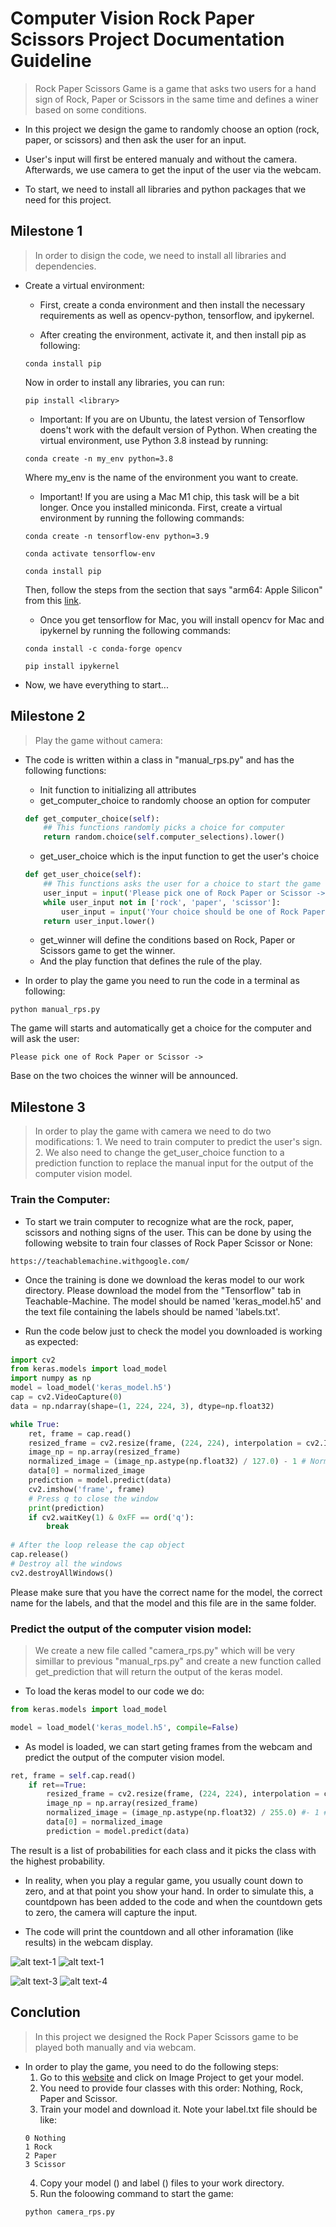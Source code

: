 # Computer Vision Rock Paper Scissors Project Documentation Guideline

> Rock Paper Scissors Game is a game that asks two users for a hand sign of Rock, Paper or Scissors in the same time and defines a winer based on some conditions. 

- In this project we design the game to randomly choose an option (rock, paper, or scissors) and then ask the user for an input.

- User's input will first be entered manualy and without the camera. Afterwards, we use camera to get the input of the user via the webcam.

- To start, we need to install all libraries and python packages that we need for this project.

## Milestone 1

> In order to disign the code, we need to install all libraries and dependencies.

- Create a virtual environment:

    - First, create a conda environment and then install the necessary requirements as well as opencv-python, tensorflow, and ipykernel.

    - After creating the environment, activate it, and then install pip as following:
    ```code
    conda install pip
    ```
    
    Now in order to install any libraries, you can run:
    ```code
    pip install <library>
    ```

    - Important: If you are on Ubuntu, the latest version of Tensorflow doens't work with the default version of Python. When creating the virtual environment, use Python 3.8 instead by running:
    ```code
    conda create -n my_env python=3.8
    ```

    Where my_env is the name of the environment you want to create.

    - Important! If you are using a Mac M1 chip, this task will be a bit longer. Once you installed miniconda. First, create a virtual environment by running the following commands:
    ```code
    conda create -n tensorflow-env python=3.9

    conda activate tensorflow-env

    conda install pip
    ```

    Then, follow the steps from the section that says "arm64: Apple Silicon" from this [link](https://developer.apple.com/metal/tensorflow-plugin/).

    - Once you get tensorflow for Mac, you will install opencv for Mac and ipykernel by running the following commands:
    ```code
    conda install -c conda-forge opencv

    pip install ipykernel
    ```
- Now, we have everything to start...

## Milestone 2

> Play the game without camera:

- The code is written within a class in "manual_rps.py" and has the following functions:

    - Init function to initializing all attributes
    - get_computer_choice to randomly choose an option for computer
    ```python
    def get_computer_choice(self):
        ## This functions randomly picks a choice for computer
        return random.choice(self.computer_selections).lower()
    ```
    - get_user_choice which is the input function to get the user's choice
    ```python
    def get_user_choice(self):
        ## This functions asks the user for a choice to start the game
        user_input = input('Please pick one of Rock Paper or Scissor -> ').lower()
        while user_input not in ['rock', 'paper', 'scissor']:
            user_input = input('Your choice should be one of Rock Paper or Scissor -> ')
        return user_input.lower()
    ```
    - get_winner will define the conditions based on Rock, Paper or Scissors game to get the winner.
    - And the play function that defines the rule of the play.

- In order to play the game you need to run the code in a terminal as following:
```code
python manual_rps.py
```
The game will starts and automatically get a choice for the computer and will ask the user:
```code
Please pick one of Rock Paper or Scissor -> 
```
Base on the two choices the winner will be announced.

## Milestone 3

> In order to play the game with camera we need to do two modifications:
    1. We need to train computer to predict the user's sign.
    2. We also need to change the get_user_choice function to a prediction function to replace the manual input for the output of the computer vision model.

### Train the Computer:

- To start we train computer to recognize what are the rock, paper, scissors and nothing signs of the user. This can be done by using the following website to train four classes of Rock Paper Scissor or None:
```code
https://teachablemachine.withgoogle.com/
```
- Once the training is done we download the keras model to our work directory. Please download the model from the "Tensorflow" tab in Teachable-Machine. The model should be named 'keras_model.h5' and the text file containing the labels should be named 'labels.txt'.

- Run the code below just to check the model you downloaded is working as expected:
```python
import cv2
from keras.models import load_model
import numpy as np
model = load_model('keras_model.h5')
cap = cv2.VideoCapture(0)
data = np.ndarray(shape=(1, 224, 224, 3), dtype=np.float32)

while True: 
    ret, frame = cap.read()
    resized_frame = cv2.resize(frame, (224, 224), interpolation = cv2.INTER_AREA)
    image_np = np.array(resized_frame)
    normalized_image = (image_np.astype(np.float32) / 127.0) - 1 # Normalize the image
    data[0] = normalized_image
    prediction = model.predict(data)
    cv2.imshow('frame', frame)
    # Press q to close the window
    print(prediction)
    if cv2.waitKey(1) & 0xFF == ord('q'):
        break
            
# After the loop release the cap object
cap.release()
# Destroy all the windows
cv2.destroyAllWindows()
```
Please make sure that you have the correct name for the model, the correct name for the labels, and that the model and this file are in the same folder.

### Predict the output of the computer vision model:

> We create a new file called "camera_rps.py" which will be very simillar to previous "manual_rps.py" and create a new function called get_prediction that will return the output of the keras model.

- To load the keras model to our code we do:
```python
from keras.models import load_model

model = load_model('keras_model.h5', compile=False)
```

- As model is loaded, we can start geting frames from the webcam and predict the output of the computer vision model.

```python
ret, frame = self.cap.read()
    if ret==True:
        resized_frame = cv2.resize(frame, (224, 224), interpolation = cv2.INTER_AREA)
        image_np = np.array(resized_frame)
        normalized_image = (image_np.astype(np.float32) / 255.0) #- 1 # Normalize the image
        data[0] = normalized_image
        prediction = model.predict(data)
```

The result is a list of probabilities for each class and it picks the class with the highest probability. 

- In reality, when you play a regular game, you usually count down to zero, and at that point you show your hand. In order to simulate this, a countdpown has been added to the code and when the countdown gets to zero, the camera will capture the input.

- The code will print the countdown and all other inforamation (like results) in the webcam display.

![alt text-1](https://github.com/behzadh/ComputerVision/blob/main/images/count1.png?raw=true) ![alt text-1](https://github.com/behzadh/ComputerVision/blob/main/images/count0.png?raw=true)

![alt text-3](https://github.com/behzadh/ComputerVision/blob/main/images/choices.png?raw=true) ![alt text-4](https://github.com/behzadh/ComputerVision/blob/main/images/results.png?raw=true)

## Conclution

> In this project we designed the Rock Paper Scissors game to be played both manually and via webcam.

- In order to play the game, you need to do the following steps:
    1. Go to this [website](https://teachablemachine.withgoogle.com/) and click on Image Project to get your model.
    2. You need to provide four classes with this order: Nothing, Rock, Paper and Scissor. 
    3. Train your model and download it. Note your label.txt file should be like:
    ```code
    0 Nothing
    1 Rock
    2 Paper
    3 Scissor
    ```
    4. Copy your model () and label () files to your work directory.
    5. Run the foloowing command to start the game:
    ```code
    python camera_rps.py
    ```

